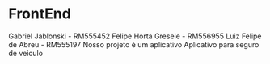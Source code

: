 # FrontEnd
Gabriel Jablonski - RM555452
Felipe Horta Gresele - RM556955
Luiz Felipe de Abreu - RM555197
Nosso projeto é um aplicativo
Aplicativo para seguro de veiculo

